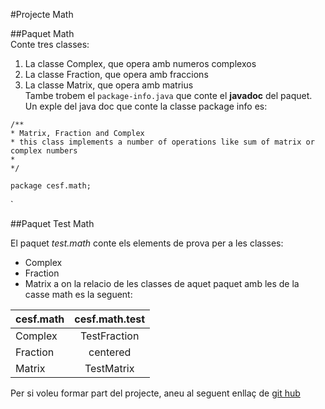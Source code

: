 #Projecte Math  

##Paquet Math  
Conte tres classes:  
1. La classe Complex, que opera amb numeros complexos  
2. La classe Fraction, que opera amb fraccions  
3. La classe Matrix, que opera amb matrius  
Tambe trobem el `package-info.java` que conte el **javadoc** del paquet. Un exple del java doc que conte la classe package info es:

  ```
/**
 * Matrix, Fraction and Complex
 * this class implements a number of operations like sum of matrix or complex numbers
 * 
 */

package cesf.math;
```
` 



##Paquet Test Math

El paquet *test.math* conte els elements de prova per a les classes:  
* Complex
* Fraction
* Matrix
a on la relacio de les classes de aquet paquet amb les de la casse math es la seguent:  

| cesf.math     | cesf.math.test |
| ------------- |:-------------:|
| Complex      | TestFraction |
| Fraction      | centered      |
| Matrix | TestMatrix      |


Per si voleu formar part del projecte, aneu al seguent enllaç de [git hub](https://github.com/felix-cesf/cesfmathlib)  
